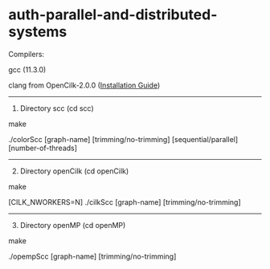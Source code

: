 # auth-parallel-and-distributed-systems

Compilers:

gcc (11.3.0)

clang from OpenCilk-2.0.0 ([Installation Guide](https://www.opencilk.org/doc/users-guide/install/))

---

1. Directory scc (cd scc)

make

./colorScc [graph-name] [trimming/no-trimming] [sequential/parallel] [number-of-threads]

---

2. Directory openCilk (cd openCilk)

make

[CILK_NWORKERS=N] ./cilkScc [graph-name] [trimming/no-trimming]

---

3. Directory openMP (cd openMP)

make

./opempScc [graph-name] [trimming/no-trimming]
